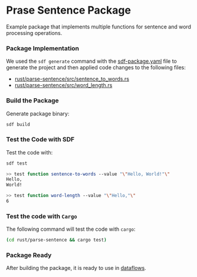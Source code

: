 # Prase Sentence Package

Example package that implements multiple functions for sentence and word processing operations.


### Package Implementation

We used the `sdf generate` command with the [sdf-package.yaml](./sdf-package.yaml) file to generate the project and then applied code changes to the following files:

* [rust/parse-sentence/src/sentence_to_words.rs](./rust/parse-sentence/src/sentence_to_words.rs)
* [rust/parse-sentence/src/word_length.rs](./rust/parse-sentence/src/word_length.rs)


### Build the Package

Generate package binary:

```bash
sdf build
```

### Test the Code with SDF

Test the code with:

```bash
sdf test
```

```bash
>> test function sentence-to-words --value "\"Hello, World!"\"
Hello,
World!
```

```bash
>> test function word-length --value "\"Hello,"\"
6
```

### Test the code with `Cargo`

The following command will test the code with `cargo`:

```bash
(cd rust/parse-sentence && cargo test)
```

### Package Ready

After building the package, it is ready to use in [dataflows](../dataflow).


[Install SDF]: /README.MD#prerequisites
